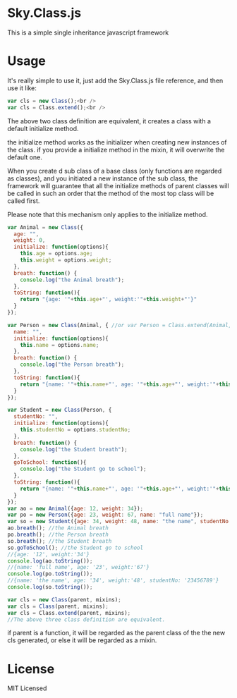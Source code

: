# Sky.Class.js
This is a simple single inheritance javascript framework
# Usage
It's really simple to use it, just add the Sky.Class.js file reference, and then use it like:<br />

```JavaScript
var cls = new Class();<br />
var cls = Class.extend();<br />
```

The above two class definition are equivalent, it creates a class with a default initialize method.<br />

the initialize method works as the initializer when creating new instances of the class. if you provide a initialize method in the mixin, it will overwrite the default one.<br />

When you create d sub class of a base class (only functions are regarded as classes), and you initiated a new instance of the sub class, the framework will guarantee that all the initialize methods of parent classes will be called in such an order that the method of the most top class will be called first.<br />

Please note that this mechanism only applies to the initialize method.<br />
```JavaScript
var Animal = new Class({
  age: "",
  weight: 0,
  initialize: function(options){
    this.age = options.age;
    this.weight = options.weight;
  },
  breath: function() {
    console.log("the Animal breath");
  },
  toString: function(){
    return "{age: '"+this.age+"', weight:'"+this.weight+"'}"
  }
});

var Person = new Class(Animal, { //or var Person = Class.extend(Animal, {
  name: "",
  initialize: function(options){
    this.name = options.name;
  },
  breath: function() {
    console.log("the Person breath");
  },
  toString: function(){
    return "{name: '"+this.name+"', age: '"+this.age+"', weight:'"+this.weight+"'}"
  }
});

var Student = new Class(Person, {
  studentNo: "",
  initialize: function(options){
    this.studentNo = options.studentNo;
  },
  breath: function() {
    console.log("the Student breath");
  },
  goToSchool: function(){
    console.log("the Student go to school");
  },
  toString: function(){
    return "{name: '"+this.name+"', age: '"+this.age+"', weight:'"+this.weight+"', studentNo: '"+this.studentNo+"'}"
  }
});
var ao = new Animal({age: 12, weight: 34});
var po = new Person({age: 23, weight: 67, name: "full name"});
var so = new Student({age: 34, weight: 48, name: "the name", studentNo: "23456789"});
ao.breath(); //the Animal breath
po.breath(); //the Person breath
so.breath(); //the Student breath
so.goToSchool(); //the Student go to school
//{age: '12', weight:'34'}
console.log(ao.toString());
//{name: 'full name', age: '23', weight:'67'}
console.log(po.toString());
//{name: 'the name', age: '34', weight:'48', studentNo: '23456789'}
console.log(so.toString());
```

```JavaScript
var cls = new Class(parent, mixins);
var cls = Class(parent, mixins);
var cls = Class.extend(parent, mixins);
//The above three class definition are equivalent.
```

if parent is a function, it will be regarded as the parent class of the the new cls generated, or else it will be regarded as a mixin.

# License
MIT Licensed
